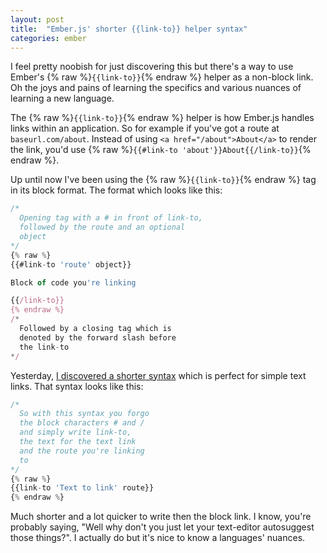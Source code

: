 ```yaml
---
layout: post
title:  "Ember.js' shorter {{link-to}} helper syntax"
categories: ember
---
```


I feel pretty noobish for just discovering this but there's a way to use Ember's {% raw %}`{{link-to}}`{% endraw %} helper as a non-block link. Oh the joys and pains of learning the specifics and various nuances of learning a new language.

The {% raw %}`{{link-to}}`{% endraw %} helper is how Ember.js handles links within an application. So for example if you've got a route at `baseurl.com/about`. Instead of using `<a href="/about">About</a>` to render the link, you'd use {% raw %}`{{#link-to 'about'}}About{{/link-to}}`{% endraw %}.

Up until now I've been using the {% raw %}`{{link-to}}`{% endraw %} tag in its block format. The format which looks like this:

```javascript
/* 
  Opening tag with a # in front of link-to,
  followed by the route and an optional
  object
*/
{% raw %}
{{#link-to 'route' object}}

Block of code you're linking

{{/link-to}}
{% endraw %}
/*
  Followed by a closing tag which is
  denoted by the forward slash before
  the link-to
*/
```

Yesterday, <a href="http://emberjs.com/guides/templates/links/#toc_adding-additional-attributes-on-a-link" target="_blank">I discovered a shorter syntax</a> which is perfect for simple text links. That syntax looks like this:

```javascript
/*
  So with this syntax you forgo
  the block characters # and /
  and simply write link-to,
  the text for the text link
  and the route you're linking
  to
*/
{% raw %}
{{link-to 'Text to link' route}}
{% endraw %}
```

Much shorter and a lot quicker to write then the block link. I know, you're probably saying, "Well why don't you just let your text-editor autosuggest those things?". I actually do but it's nice to know a languages' nuances.
